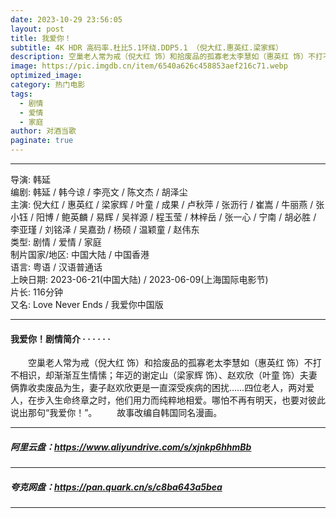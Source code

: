 ```yaml
---
date: 2023-10-29 23:56:05
layout: post
title: 我爱你！
subtitle: 4K HDR 高码率.杜比5.1环绕.DDP5.1 （倪大红.惠英红.梁家辉）
description: 空巢老人常为戒（倪大红 饰）和拾废品的孤寡老太李慧如（惠英红 饰）不打不相识，却渐渐互生情愫；年迈的谢定山（梁家辉 饰）、赵欢欣（叶童 饰）夫妻俩靠收卖废品为生，妻子赵欢欣更是一直深受疾病的困扰……四位老人...
image: https://pic.imgdb.cn/item/6540a626c458853aef216c71.webp
optimized_image: 
category: 热门电影
tags:
  - 剧情
  - 爱情
  - 家庭
author: 对酒当歌
paginate: true
---
```


---

导演: 韩延  
编剧: 韩延 / 韩今谅 / 李亮文 / 陈文杰 / 胡泽尘  
主演: 倪大红 / 惠英红 / 梁家辉 / 叶童 / 成果 / 卢秋萍 / 张沥行 / 崔嵩 / 牛丽燕 / 张小钰 / 阳博 / 鲍英麟 / 易辉 / 吴祥源 / 程玉莹 / 林梓岳 / 张一心 / 宁南 / 胡必胜 / 李亚瑾 / 刘铭泽 / 吴嘉劲 / 杨硕 / 温颖童 / 赵伟东  
类型: 剧情 / 爱情 / 家庭  
制片国家/地区: 中国大陆 / 中国香港  
语言: 粤语 / 汉语普通话  
上映日期: 2023-06-21(中国大陆) / 2023-06-09(上海国际电影节)  
片长: 116分钟  
又名: Love Never Ends / 我爱你中国版  

---

#### 我爱你！剧情简介 · · · · · ·

　　空巢老人常为戒（倪大红 饰）和拾废品的孤寡老太李慧如（惠英红 饰）不打不相识，却渐渐互生情愫；年迈的谢定山（梁家辉 饰）、赵欢欣（叶童 饰）夫妻俩靠收卖废品为生，妻子赵欢欣更是一直深受疾病的困扰……四位老人，两对爱人，在步入生命终章之时，他们用力而纯粹地相爱。哪怕不再有明天，也要对彼此说出那句“我爱你！”。
　　故事改编自韩国同名漫画。

---

##### 阿里云盘：<https://www.aliyundrive.com/s/xjnkp6hhmBb>

---

##### 夸克网盘：<https://pan.quark.cn/s/c8ba643a5bea>

---
